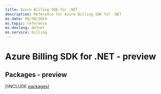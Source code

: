 ```yaml
---
title: Azure Billing SDK for .NET
description: Reference for Azure Billing SDK for .NET
ms.date: 08/30/2024
ms.topic: reference
ms.devlang: dotnet
ms.service: billing
---
```

# Azure Billing SDK for .NET - preview
## Packages - preview
[!INCLUDE [packages](billing-index.md)]